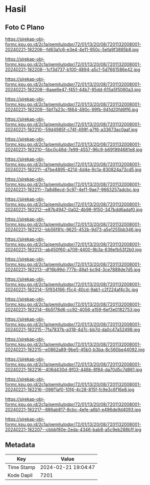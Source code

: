 # Hasil

## Foto C Plano

https://sirekap-obj-formc.kpu.go.id/2c1a/pemilu/pdpr/72/01/13/20/08/7201132008001-20240221-182206--fd63a1c6-e3e4-4e11-950c-5efa9f3885b8.jpg

https://sirekap-obj-formc.kpu.go.id/2c1a/pemilu/pdpr/72/01/13/20/08/7201132008001-20240221-182208--1cf3d737-b100-4894-a5c1-5d7661586e42.jpg

https://sirekap-obj-formc.kpu.go.id/2c1a/pemilu/pdpr/72/01/13/20/08/7201132008001-20240221-182208--8aae6e47-f451-44b7-95dd-615a5f5060a3.jpg

https://sirekap-obj-formc.kpu.go.id/2c1a/pemilu/pdpr/72/01/13/20/08/7201132008001-20240221-182209--5bf7a23c-f864-490c-99fb-941d20fd6ff6.jpg

https://sirekap-obj-formc.kpu.go.id/2c1a/pemilu/pdpr/72/01/13/20/08/7201132008001-20240221-182210--59d4985f-c74f-499f-a7f6-a33673ac0aaf.jpg

https://sirekap-obj-formc.kpu.go.id/2c1a/pemilu/pdpr/72/01/13/20/08/7201132008001-20240221-182210--5bc0c48d-7e99-4557-96c9-b691994681e8.jpg

https://sirekap-obj-formc.kpu.go.id/2c1a/pemilu/pdpr/72/01/13/20/08/7201132008001-20240221-182211--d7be4895-4214-4d4e-9c1a-830824a73cd5.jpg

https://sirekap-obj-formc.kpu.go.id/2c1a/pemilu/pdpr/72/01/13/20/08/7201132008001-20240221-182211--7a8d8ecd-5c97-4ef1-9ae7-9663257adcbc.jpg

https://sirekap-obj-formc.kpu.go.id/2c1a/pemilu/pdpr/72/01/13/20/08/7201132008001-20240221-182212--e87b4947-0a02-4b98-9150-347bdd6adaf0.jpg

https://sirekap-obj-formc.kpu.go.id/2c1a/pemilu/pdpr/72/01/13/20/08/7201132008001-20240221-182212--bb56f81c-9625-452b-9d73-a5e1255bb346.jpg

https://sirekap-obj-formc.kpu.go.id/2c1a/pemilu/pdpr/72/01/13/20/08/7201132008001-20240221-182213--ab450f60-a709-4400-9b3a-636efb53f2b0.jpg

https://sirekap-obj-formc.kpu.go.id/2c1a/pemilu/pdpr/72/01/13/20/08/7201132008001-20240221-182213--df16b99d-777b-49a1-bc94-3ce7889de7d5.jpg

https://sirekap-obj-formc.kpu.go.id/2c1a/pemilu/pdpr/72/01/13/20/08/7201132008001-20240221-182214--5f934166-f5c4-40cd-9ab1-c2f224af4c3c.jpg

https://sirekap-obj-formc.kpu.go.id/2c1a/pemilu/pdpr/72/01/13/20/08/7201132008001-20240221-182214--6b5f78d6-cc92-4056-a159-6ef3e0182753.jpg

https://sirekap-obj-formc.kpu.go.id/2c1a/pemilu/pdpr/72/01/13/20/08/7201132008001-20240221-182215--7fa7837b-a318-4d7c-bb7d-da0c47a52498.jpg

https://sirekap-obj-formc.kpu.go.id/2c1a/pemilu/pdpr/72/01/13/20/08/7201132008001-20240221-182215--e0862a89-9be5-45b0-b3ba-8c560be44092.jpg

https://sirekap-obj-formc.kpu.go.id/2c1a/pemilu/pdpr/72/01/13/20/08/7201132008001-20240221-182216--406d430d-8f03-446b-8f84-da70d5c7d861.jpg

https://sirekap-obj-formc.kpu.go.id/2c1a/pemilu/pdpr/72/01/13/20/08/7201132008001-20240221-182216--096f1af0-10f4-4c28-815f-fc9e3c6f16e8.jpg

https://sirekap-obj-formc.kpu.go.id/2c1a/pemilu/pdpr/72/01/13/20/08/7201132008001-20240221-182217--886ab817-8cbc-4efe-a6b1-e496de9d4093.jpg

https://sirekap-obj-formc.kpu.go.id/2c1a/pemilu/pdpr/72/01/13/20/08/7201132008001-20240221-182207--cbbbf80e-2eda-4346-bab8-a5c9eb288b1f.jpg


## Metadata

| Key        | Value               |
| ---------- | ------------------- |
| Time Stamp | 2024-02-21 19:04:47 |
| Kode Dapil | 7201                |



